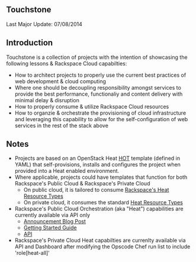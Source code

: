 ## Touchstone
Last Major Update: 07/08/2014

## Introduction
Touchstone is a collection of projects with the intention of showcasing the following lessons & Rackspace Cloud capabilties:

  * How to architect projects to properly use the current best practices of web development & cloud computing
  * Where one should be decoupling responsibility amongst services to provide the best performance, functionaliy and content delivery with minimal delay & disruption
  * How to properly consume & utilize Rackspace Cloud resources
  * How to organzie & orchestrate the provisioning of cloud infrastructure and leveraging this capability to allow for the self-configuration of web services in the rest of the stack above

## Notes
  * Projects are based on an OpenStack Heat [HOT](http://docs.openstack.org/developer/heat/template_guide/hot_guide.html) template (defined in YAML) that self-provisions, installs and configures the project when provided into a Heat enabled environment.
  * Where applicable, projects could have templates that function for both Rackspace's Public Cloud & Rackspace's Private Cloud
    * On public cloud, it is tailored to consume [Rackspace's Heat Resource Types](http://docs.rackspace.com/orchestration/api/v1/orchestration-devguide/content/GET_resource_type_list_v1__tenant_id__resource_types_Stack_Resources.html#GET_resource_type_list_v1__tenant_id__resource_types_Stack_Resources-Response)
    * On private cloud, it consumes the standard [Heat Resource Types](http://docs.openstack.org/developer/heat/template_guide/openstack.html)
  * Rackspace's Public Cloud Orchestration (aka "Heat") capabilities are currently available via API only
    * [Announcement Blog Post](http://www.rackspace.com/blog/cloud-orchestration-automating-deployments-of-full-stack-configurations/)
    * [Getting Started Guide](http://docs.rackspace.com/orchestration/api/v1/orchestration-getting-started/content/DB_Overview.html)
    * [API](http://docs.rackspace.com/orchestration/api/v1/orchestration-devguide/content/overview.html)
  * Rackspace's Private Cloud Heat capabilties are currenlty available via API and Dashboard after modifying the Opscode Chef run list to include 'role[heat-all]'
